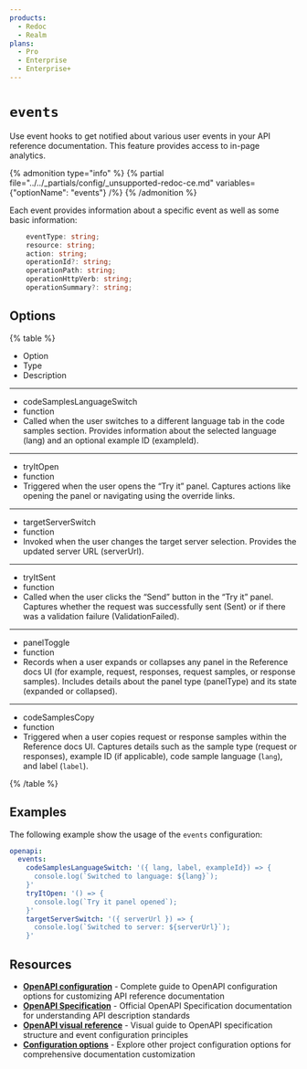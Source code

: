 ```yaml
---
products:
  - Redoc
  - Realm
plans:
  - Pro
  - Enterprise
  - Enterprise+
---
```

# `events`

Use event hooks to get notified about various user events in your API reference documentation.
This feature provides access to in-page analytics.

{% admonition type="info" %}
{% partial file="../../_partials/config/_unsupported-redoc-ce.md" variables={"optionName": "events"} /%}
{% /admonition %}

Each event provides information about a specific event as well as some basic information:

```typescript
    eventType: string;
    resource: string;
    action: string;
    operationId?: string;
    operationPath: string;
    operationHttpVerb: string;
    operationSummary?: string;
```

## Options

{% table %}

- Option
- Type
- Description

---

- codeSamplesLanguageSwitch
- function
- Called when the user switches to a different language tab in the code samples section.
  Provides information about the selected language (lang) and an optional example ID (exampleId).

---

- tryItOpen
- function
- Triggered when the user opens the “Try it” panel.
  Captures actions like opening the panel or navigating using the override links.

---

- targetServerSwitch
- function
- Invoked when the user changes the target server selection.
  Provides the updated server URL (serverUrl).

---

- tryItSent
- function
- Called when the user clicks the “Send” button in the “Try it” panel.
  Captures whether the request was successfully sent (Sent) or if there was a validation failure (ValidationFailed).

---

- panelToggle
- function
- Records when a user expands or collapses any panel in the Reference docs UI (for example, request, responses, request samples, or response samples).
  Includes details about the panel type (panelType) and its state (expanded or collapsed).

---

- codeSamplesCopy
- function
- Triggered when a user copies request or response samples within the Reference docs UI.
  Captures details such as the sample type (request or responses), example ID (if applicable), code sample language (`lang`), and label (`label`).

{% /table %}

## Examples

The following example show the usage of the `events` configuration:

```yaml {% title="redocly.yaml" %}
openapi:
  events:
    codeSamplesLanguageSwitch: '({ lang, label, exampleId}) => {
      console.log(`Switched to language: ${lang}`);
    }'
    tryItOpen: '() => {
      console.log(`Try it panel opened`);
    }'
    targetServerSwitch: '({ serverUrl }) => {
      console.log(`Switched to server: ${serverUrl}`);
    }'
```

## Resources

- **[OpenAPI configuration](./index.md)** - Complete guide to OpenAPI configuration options for customizing API reference documentation
- **[OpenAPI Specification](https://spec.openapis.org/oas/latest.html)** - Official OpenAPI Specification documentation for understanding API description standards
- **[OpenAPI visual reference](https://redocly.com/learn/openapi/openapi-visual-reference)** - Visual guide to OpenAPI specification structure and event configuration principles
- **[Configuration options](../index.md)** - Explore other project configuration options for comprehensive documentation customization
